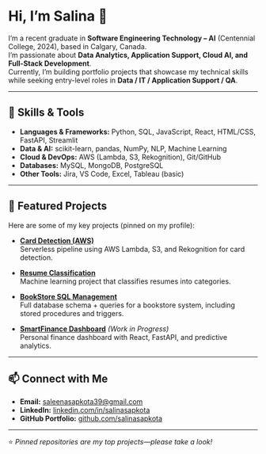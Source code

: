 # Hi, I’m Salina 👋

I’m a recent graduate in **Software Engineering Technology – AI** (Centennial College, 2024), based in Calgary, Canada.  
I’m passionate about **Data Analytics, Application Support, Cloud AI, and Full-Stack Development**.  
Currently, I’m building portfolio projects that showcase my technical skills while seeking entry-level roles in **Data / IT / Application Support / QA**.

---

## 🔧 Skills & Tools
- **Languages & Frameworks:** Python, SQL, JavaScript, React, HTML/CSS, FastAPI, Streamlit  
- **Data & AI:** scikit-learn, pandas, NumPy, NLP, Machine Learning  
- **Cloud & DevOps:** AWS (Lambda, S3, Rekognition), Git/GitHub  
- **Databases:** MySQL, MongoDB, PostgreSQL  
- **Other Tools:** Jira, VS Code, Excel, Tableau (basic)

---

## 📌 Featured Projects
Here are some of my key projects (pinned on my profile):

- **[Card Detection (AWS)](https://github.com/salinasapkota/COMP264_W2024_FinalProject)**  
  Serverless pipeline using AWS Lambda, S3, and Rekognition for card detection.  

- **[Resume Classification](https://github.com/salinasapkota/ResumeClassification)**  
  Machine learning project that classifies resumes into categories.  

- **[BookStore SQL Management](https://github.com/salinasapkota/DataManagament-BookStore)**  
  Full database schema + queries for a bookstore system, including stored procedures and triggers.  

- **[SmartFinance Dashboard](https://github.com/salinasapkota/SmartFinance_Dashboard)** *(Work in Progress)*  
  Personal finance dashboard with React, FastAPI, and predictive analytics.  

---

## 📫 Connect with Me
- **Email:** [saleenasapkota39@gmail.com](mailto:saleenasapkota39@gmail.com)  
- **LinkedIn:** [linkedin.com/in/salinasapkota](www.linkedin.com/in/salina-sapkota)  
- **GitHub Portfolio:** [github.com/salinasapkota](https://github.com/salinasapkota)

---

⭐️ *Pinned repositories are my top projects—please take a look!*  

